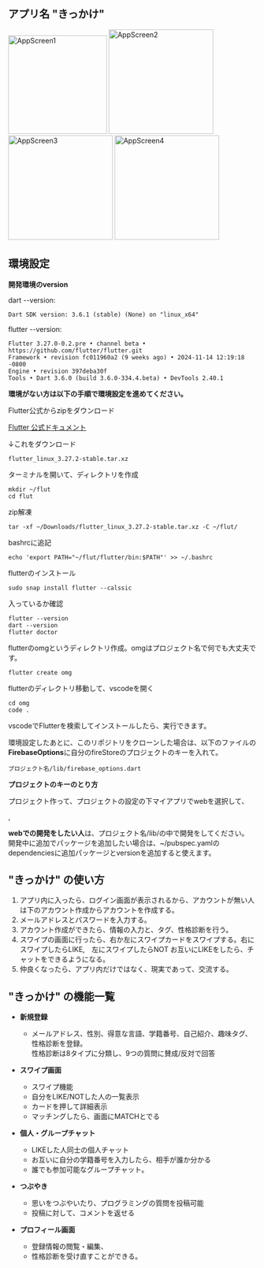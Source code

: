 ## アプリ名 "きっかけ"
<img src="https://github.com/user-attachments/assets/b8cae4ab-2a28-4fa3-98b3-711de7b1d434" alt="AppScreen1" width="200px">
<img src="https://github.com/user-attachments/assets/c59bffda-8b1d-4dec-add1-9e9737187334" alt="AppScreen2" width="212px">
<img src="https://github.com/user-attachments/assets/461516e0-33a1-4e00-951c-8b17398ef2c5" alt="AppScreen3" width="212px">
<img src="https://github.com/user-attachments/assets/a907c1b2-6fd1-4a52-84ee-0c8694c0772b" alt="AppScreen4" width="212px">

## 環境設定
**開発環境のversion**

dart  --version:
```
Dart SDK version: 3.6.1 (stable) (None) on "linux_x64"
```
flutter --version:
```
Flutter 3.27.0-0.2.pre • channel beta • https://github.com/flutter/flutter.git
Framework • revision fc011960a2 (9 weeks ago) • 2024-11-14 12:19:18 -0800
Engine • revision 397deba30f
Tools • Dart 3.6.0 (build 3.6.0-334.4.beta) • DevTools 2.40.1
```


**環境がない方は以下の手順で環境設定を進めてください。**

Flutter公式からzipをダウンロード

[Flutter 公式ドキュメント](https://docs.flutter.dev/get-started/install/linux/web#144-tab-panel)

↓これをダウンロード
```
flutter_linux_3.27.2-stable.tar.xz
```
ターミナルを開いて、ディレクトリを作成
```
mkdir ~/flut
cd flut
 ```
zip解凍
```
tar -xf ~/Downloads/flutter_linux_3.27.2-stable.tar.xz -C ~/flut/
```
bashrcに追記
```
echo 'export PATH="~/flut/flutter/bin:$PATH"' >> ~/.bashrc
```
flutterのインストール
```
sudo snap install flutter --calssic
```
入っているか確認
```
flutter --version
dart --version
flutter doctor
```
flutterのomgというディレクトリ作成。omgはプロジェクト名で何でも大丈夫です。
```
flutter create omg
```
flutterのディレクトリ移動して、vscodeを開く
```
cd omg
code .
```
vscodeでFlutterを検索してインストールしたら、実行できます。

環境設定したあとに、このリポジトリをクローンした場合は、以下のファイルの**FirebaseOptions**に自分のfireStoreのプロジェクトのキーを入れて。

```
プロジェクト名/lib/firebase_options.dart
```

**プロジェクトのキーのとり方**

プロジェクト作って、プロジェクトの設定の下マイアプリでwebを選択して、

,

**webでの開発をしたい人**は、プロジェクト名/lib/の中で開発をしてください。
開発中に追加でパッケージを追加したい場合は、~/pubspec.yamlのdependenciesに追加パッケージとversionを追加すると使えます。


## "きっかけ" の使い方
1. アプリ内に入ったら、ログイン画面が表示されるから、アカウントが無い人は下のアカウント作成からアカウントを作成する。
2. メールアドレスとパスワードを入力する。
3. アカウント作成ができたら、情報の入力と、タグ、性格診断を行う。
4. スワイプの画面に行ったら、右か左にスワイプカードをスワイプする。右にスワイプしたらLIKE,　左にスワイプしたらNOT
   お互いにLIKEをしたら、チャットをできるようになる。
5. 仲良くなったら、アプリ内だけではなく、現実であって、交流する。

## "きっかけ" の機能一覧

- **新規登録**
    - メールアドレス、性別、得意な言語、学籍番号、自己紹介、趣味タグ、性格診断を登録。  
      性格診断は8タイプに分類し、9つの質問に賛成/反対で回答

- **スワイプ画面**
    - スワイプ機能
    - 自分をLIKE/NOTした人の一覧表示
    - カードを押して詳細表示
    - マッチングしたら、画面にMATCHとでる

- **個人・グループチャット**
    - LIKEした人同士の個人チャット
    - お互いに自分の学籍番号を入力したら、相手が誰か分かる
    - 誰でも参加可能なグループチャット。

- **つぶやき**
    - 思いをつぶやいたり、プログラミングの質問を投稿可能
    - 投稿に対して、コメントを返せる

- **プロフィール画面**
    - 登録情報の閲覧・編集、
    - 性格診断を受け直すことができる。
